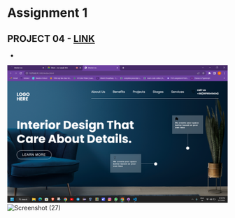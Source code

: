 # Assignment 1



## PROJECT 04 - [LINK ](https://jagtapnimisha2.github.io/ineuron-assignment--10/)

- 

![De](./abcd.png)
![Screenshot (27)](https://user-images.githubusercontent.com/120504401/217290122-6e24ef14-0087-490c-857b-5abb94fa12f1.png)


